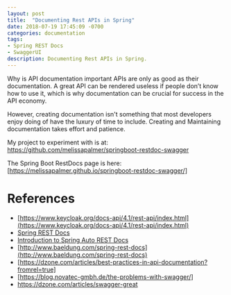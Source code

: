```yaml
---
layout: post
title:  "Documenting Rest APIs in Spring"
date: 2018-07-19 17:45:09 -0700
categories: documentation
tags: 
- Spring REST Docs
- SwaggerUI 
description: Documenting Rest APIs in Spring.
---
```


Why is API documentation important 
APIs are only as good as their documentation. A great API can be rendered useless if people don’t know how to use it, which is why documentation can be crucial for success in the API economy. 

However, creating documentation isn't something that most developers enjoy doing of have the luxury of time to include. Creating and Maintaining documentation takes effort and patience.

My project to experiment with is at: https://github.com/melissapalmer/springboot-restdoc-swagger

The Spring Boot RestDocs page is here: [https://melissapalmer.github.io/springboot-restdoc-swagger/]

References
====
- [https://www.keycloak.org/docs-api/4.1/rest-api/index.html](https://www.keycloak.org/docs-api/4.1/rest-api/index.html)
- [Spring REST Docs ](https://spring.io/projects/spring-restdocs) 
- [Introduction to Spring Auto REST Docs](https://dzone.com/articles/introducing-spring-auto-rest-docs)
- [http://www.baeldung.com/spring-rest-docs](http://www.baeldung.com/spring-rest-docs)
- [https://dzone.com/articles/best-practices-in-api-documentation?fromrel=true]
- [https://blog.novatec-gmbh.de/the-problems-with-swagger/]
- https://dzone.com/articles/swagger-great 
